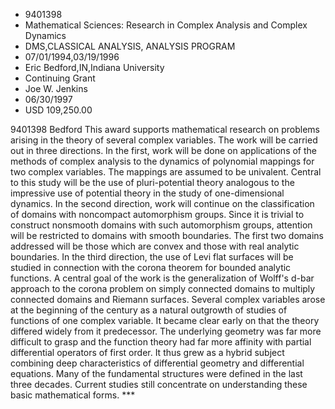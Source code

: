 
* 9401398
* Mathematical Sciences: Research in Complex Analysis and Complex Dynamics
* DMS,CLASSICAL ANALYSIS, ANALYSIS PROGRAM
* 07/01/1994,03/19/1996
* Eric Bedford,IN,Indiana University
* Continuing Grant
* Joe W. Jenkins
* 06/30/1997
* USD 109,250.00

9401398 Bedford This award supports mathematical research on problems arising in
the theory of several complex variables. The work will be carried out in three
directions. In the first, work will be done on applications of the methods of
complex analysis to the dynamics of polynomial mappings for two complex
variables. The mappings are assumed to be univalent. Central to this study will
be the use of pluri-potential theory analogous to the impressive use of
potential theory in the study of one-dimensional dynamics. In the second
direction, work will continue on the classification of domains with noncompact
automorphism groups. Since it is trivial to construct nonsmooth domains with
such automorphism groups, attention will be restricted to domains with smooth
boundaries. The first two domains addressed will be those which are convex and
those with real analytic boundaries. In the third direction, the use of Levi
flat surfaces will be studied in connection with the corona theorem for bounded
analytic functions. A central goal of the work is the generalization of Wolff's
d-bar approach to the corona problem on simply connected domains to multiply
connected domains and Riemann surfaces. Several complex variables arose at the
beginning of the century as a natural outgrowth of studies of functions of one
complex variable. It became clear early on that the theory differed widely from
it predecessor. The underlying geometry was far more difficult to grasp and the
function theory had far more affinity with partial differential operators of
first order. It thus grew as a hybrid subject combining deep characteristics of
differential geometry and differential equations. Many of the fundamental
structures were defined in the last three decades. Current studies still
concentrate on understanding these basic mathematical forms. ***

